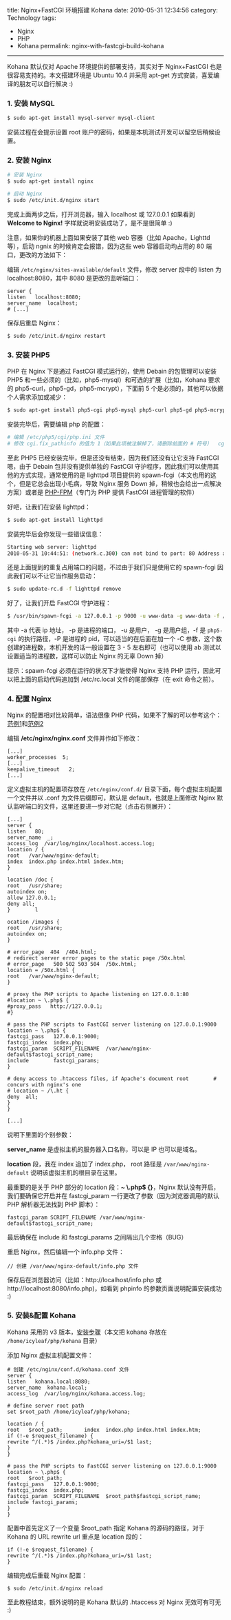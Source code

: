 title: Nginx+FastCGI 环境搭建 Kohana
date: 2010-05-31 12:34:56
category: Technology
tags:
- Nginx
- PHP
- Kohana
permalink: nginx-with-fastcgi-build-kohana

---

Kohana 默认仅对 Apache 环境提供的部署支持，其实对于 Nginx+FastCGI
也是很容易支持的。本文搭建环境是 Ubuntu 10.4 并采用 apt-get
方式安装，喜爱编译的朋友可以自行解决 :)

### 1. 安装 MySQL

```bash
$ sudo apt-get install mysql-server mysql-client
```

安装过程在会提示设置 root 账户的密码，如果是本机测试开发可以留空后稍候设置。

### 2. 安装 Nginx

```bash
# 安装 Nginx
$ sudo apt-get install nginx

# 启动 Nginx
$ sudo /etc/init.d/nginx start
```

完成上面两步之后，打开浏览器，输入 localhost 或 127.0.0.1 如果看到 **Welcome to Nginx!** 字样就说明安装成功了，是不是很简单 :)

注意，如果你的机器上面如果安装了其他 web 容器（比如 Apache，Lighttd等），启动
ngnix 的时候肯定会报错，因为这些 web 容器启动均占用的 80
端口，更改的方法如下：

编辑 `/etc/nginx/sites-available/default` 文件，修改 server 段中的 listen
为 localhost:8080，其中 8080 是更改的监听端口：

```
server {    
listen   localhost:8080;
server_name  localhost;
# [...]
```

保存后重启 Nginx：

```bash
$ sudo /etc/init.d/nginx restart
```

### 3. 安装 PHP5

PHP 在 Nginx 下是通过 FastCGI 模式运行的，使用 Debain 的包管理可以安装
PHP5 和一些必须的（比如，php5-mysql）和可选的扩展（比如，Kohana 要求的
php5-curl，php5-gd，php5-mcrypt），下面前 5
个是必须的，其他可以依据个人需求添加或减少：

```bash
$ sudo apt-get install php5-cgi php5-mysql php5-curl php5-gd php5-mcrypt php5-idn php-pear php5-imagick php5-imap php5-memcache php5-mhash php5-ming php5-pspell php5-recode php5-snmp php5-tidy php5-xmlrpc php5-xsl
```

安装完毕后，需要编辑 php 的配置：

```bash
# 编辑 /etc/php5/cgi/php.ini 文件
# 修改 cgi.fix_pathinfo 的值为 1（如果此项被注解掉了，请删除前面的 # 符号）	cgi.fix_pathinfo = 1
```

至此 PHP5 已经安装完毕，但是还没有结束，因为我们还没有让它支持 FastCGI
嗯，由于 Debain 包并没有提供单独的 FastCGI 守护程序，因此我们可以使用其他的方式实现，通常使用的是 lighttpd 项目提供的 spawn-fcgi（本文也用的这个，但是它总会出现小毛病，导致 Nginx 服务 Down 掉，稍候也会给出一点解决方案）或者是 [PHP-FPM][]（专门为 PHP 提供 FastCGI 进程管理的软件）

好吧，让我们在安装 lighttpd：

```bash
$ sudo apt-get install lighttpd
```

安装完毕后会你发现一些错误信息：

```bash
Starting web server: lighttpd
2010-05-31 10:44:51: (network.c.300) can not bind to port: 80 Address already in use failed!
```

还是上面提到的重复占用端口的问题，不过由于我们只是使用它的 spawn-fcgi 因此我们可以不让它当作服务启动：

```bash
$ sudo update-rc.d -f lighttpd remove
```

好了，让我们开启 FastCGI 守护进程：

```bash
$ /usr/bin/spawn-fcgi -a 127.0.0.1 -p 9000 -u www-data -g www-data -f /usr/bin/php5-cgi -P /var/run/fastcgi-php.pid
```

其中 -a 代表 ip 地址， -p 是进程的端口， -u 是用户， -g 是用户组，-f 是 `php5-cgi` 的执行路径，-P 是进程的 pid，可以适当的在后面在加一个 -C 参数，这个数创建的进程数，本机开发的话一般设置在 3 - 5 左右即可（也可以使用 ab 测试以设置适当的进程数，这样可以防止 Nginx 的无辜 Down 掉）

提示：spawn-fcgi 必须在运行的状况下才能使得 Nginx 支持 PHP
运行，因此可以把上面的启动代码追加到 /etc/rc.local 文件的尾部保存（在 exit
命令之前）。

### 4. 配置 Nginx

Nginx 的配置相对比较简单，语法很像 PHP 代码，如果不了解的可以参考这个：[范例1][]和[范例2][]

编辑 **/etc/nginx/nginx.conf** 文件并作如下修改：

```
[...]
worker_processes  5;
[...]    
keepalive_timeout   2;
[...]
```

定义虚拟主机的配置项存放在 `/etc/nginx/conf.d/` 目录下面，每个虚拟主机配置一个文件并以 .conf 为文件后缀即可，默认是 default，也就是上面修改 Nginx 默认监听端口的文件，这里还要进一步对它配（点击右侧展开）：

```
[...]
server {        
listen   80;        
server_name  _;        
access_log  /var/log/nginx/localhost.access.log;        
location / {                
root   /var/www/nginx-default;                
index  index.php index.html index.htm;        
}        

location /doc {                
root   /usr/share;                
autoindex on;                
allow 127.0.0.1;                
deny all;        
}        l

ocation /images {                
root   /usr/share;                
autoindex on;        
}        

# error_page  404  /404.html;        
# redirect server error pages to the static page /50x.html        
# error_page   500 502 503 504  /50x.html;        
location = /50x.html {                
root   /var/www/nginx-default;        
}        

# proxy the PHP scripts to Apache listening on 127.0.0.1:80       
#location ~ \.php$ {                
#proxy_pass   http://127.0.0.1;        
#}        

# pass the PHP scripts to FastCGI server listening on 127.0.0.1:9000        
location ~ \.php$ {                
fastcgi_pass   127.0.0.1:9000;               
fastcgi_index  index.php;                
fastcgi_param  SCRIPT_FILENAME  /var/www/nginx-default$fastcgi_script_name;                
include        fastcgi_params;        
}        

# deny access to .htaccess files, if Apache's document root        # concurs with nginx's one        
# location ~ /\.ht {                
deny  all;        
}
}

[...]
```

说明下里面的个别参数：

**server\_name** 是虚拟主机的服务器入口名称，可以是 IP 也可以是域名。

**location** 段，我在 index 追加了 index.php， root 路径是 `/var/www/nginx-default` 说明该虚拟主机的根目录在这里。

最重要的是关于 PHP 部分的 location 段：**\~ \\.php\$ {}**，Nginx 默认没有开启，我们要确保它开启并在 fastcgi\_param 一行更改了参数（因为浏览器调用的默认 PHP 解析器无法找到 PHP 脚本）：

```
fastcgi_param SCRIPT_FILENAME /var/www/nginx-default$fastcgi_script_name;
```

最后确保在 include 和 fastcgi\_params 之间隔出几个空格（BUG）

重启 Nginx，然后编辑一个 info.php 文件：

```
// 创建 /var/www/nginx-default/info.php 文件
```

保存后在浏览器访问（比如：http://localhost/info.php 或
http://localhost:8080/info.php)，如看到 phpinfo
的参数页面说明配置安装成功 :)

### 5. 安装&配置 Kohana

Kohana 采用的 v3 版本，[安装步骤][]（本文把 kohana 存放在 `/home/icyleaf/php/kohana` 目录）

添加 Nginx 虚拟主机配置文件：

```
# 创建 /etc/nginx/conf.d/kohana.conf 文件
server {   
listen   kohana.local:8080;  
server_name  kohana.local;   
access_log  /var/log/nginx/kohana.access.log;

# define server root path    
set $root_path /home/icyleaf/php/kohana;  

location / {     
root   $root_path;       index  index.php index.html index.htm;
if (!-e $request_filename) {         
rewrite ^/(.*)$ /index.php?kohana_uri=/$1 last;      
}    
}

# pass the PHP scripts to FastCGI server listening on 127.0.0.1:9000  
location ~ \.php$ {      
root   $root_path;       
fastcgi_pass   127.0.0.1:9000;       
fastcgi_index  index.php;        
fastcgi_param  SCRIPT_FILENAME  $root_path$fastcgi_script_name;      include fastcgi_params;  
}
}
```

配置中首先定义了一个变量 \$root\_path 指定 Kohana 的源码的路径，对于
Kohana 的 URL rewrite url 重点是 location 段的：

```
if (!-e $request_filename) {    
rewrite ^/(.*)$ /index.php?kohana_uri=/$1 last;
}
```

编辑完成后重载 Nginx 配置：

```
$ sudo /etc/init.d/nginx reload
```

至此教程结束，额外说明的是 Kohana 默认的 .htaccess 对 Nginx 无效可有可无
:)

[PHP-FPM]: http://php-fpm.org/
[范例1]: http://wiki.nginx.org/NginxFullExample
[范例2]: http://wiki.nginx.org/NginxFullExample2
[安装步骤]: http://v3.kohana.cn/guide/tutorials.git
